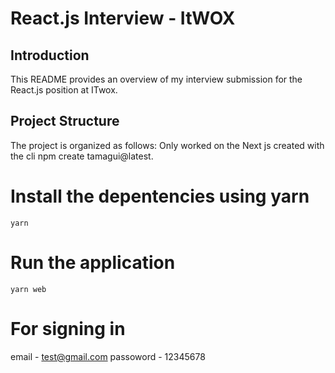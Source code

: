 # React.js Interview - ItWOX

## Introduction
This README provides an overview of my interview submission for the React.js position at ITwox.

## Project Structure
The project is organized as follows:
Only worked on the Next js created with the cli npm create tamagui@latest.

# Install the depentencies using yarn

 `yarn`

# Run the application

`yarn web`

# For signing in 

email - test@gmail.com
passoword - 12345678
